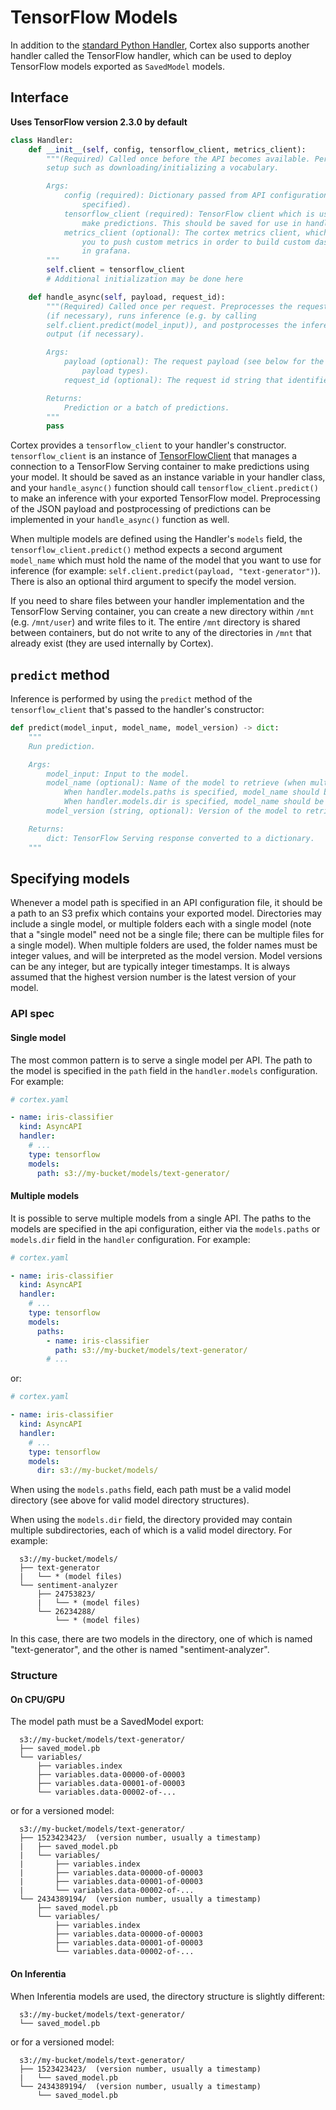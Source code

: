 # TensorFlow Models

In addition to the [standard Python Handler](handler.md), Cortex also supports another handler called the TensorFlow handler, which can be used to deploy TensorFlow models exported as `SavedModel` models.

## Interface

**Uses TensorFlow version 2.3.0 by default**

```python
class Handler:
    def __init__(self, config, tensorflow_client, metrics_client):
        """(Required) Called once before the API becomes available. Performs
        setup such as downloading/initializing a vocabulary.

        Args:
            config (required): Dictionary passed from API configuration (if
                specified).
            tensorflow_client (required): TensorFlow client which is used to
                make predictions. This should be saved for use in handle_async().
            metrics_client (optional): The cortex metrics client, which allows
                you to push custom metrics in order to build custom dashboards
                in grafana.
        """
        self.client = tensorflow_client
        # Additional initialization may be done here

    def handle_async(self, payload, request_id):
        """(Required) Called once per request. Preprocesses the request payload
        (if necessary), runs inference (e.g. by calling
        self.client.predict(model_input)), and postprocesses the inference
        output (if necessary).

        Args:
            payload (optional): The request payload (see below for the possible
                payload types).
            request_id (optional): The request id string that identifies a workload

        Returns:
            Prediction or a batch of predictions.
        """
        pass
```

<!-- CORTEX_VERSION_MINOR -->

Cortex provides a `tensorflow_client` to your handler's constructor. `tensorflow_client` is an instance
of [TensorFlowClient](https://github.com/cortexlabs/cortex/tree/master/pkg/cortex/serve/cortex_internal/lib/client/tensorflow.py)
that manages a connection to a TensorFlow Serving container to make predictions using your model. It should be saved as
an instance variable in your handler class, and your `handle_async()` function should call `tensorflow_client.predict()` to make
an inference with your exported TensorFlow model. Preprocessing of the JSON payload and postprocessing of predictions
can be implemented in your `handle_async()` function as well.

When multiple models are defined using the Handler's `models` field, the `tensorflow_client.predict()` method expects a second argument `model_name` which must hold the name of the model that you want to use for inference (for example: `self.client.predict(payload, "text-generator")`). There is also an optional third argument to specify the model version.

If you need to share files between your handler implementation and the TensorFlow Serving container, you can create a new directory within `/mnt` (e.g. `/mnt/user`) and write files to it. The entire `/mnt` directory is shared between containers, but do not write to any of the directories in `/mnt` that already exist (they are used internally by Cortex).

## `predict` method

Inference is performed by using the `predict` method of the `tensorflow_client` that's passed to the handler's constructor:

```python
def predict(model_input, model_name, model_version) -> dict:
    """
    Run prediction.

    Args:
        model_input: Input to the model.
        model_name (optional): Name of the model to retrieve (when multiple models are deployed in an API).
            When handler.models.paths is specified, model_name should be the name of one of the models listed in the API config.
            When handler.models.dir is specified, model_name should be the name of a top-level directory in the models dir.
        model_version (string, optional): Version of the model to retrieve. Can be omitted or set to "latest" to select the highest version.

    Returns:
        dict: TensorFlow Serving response converted to a dictionary.
    """
```

## Specifying models

Whenever a model path is specified in an API configuration file, it should be a path to an S3 prefix which contains your exported model. Directories may include a single model, or multiple folders each with a single model (note that a "single model" need not be a single file; there can be multiple files for a single model). When multiple folders are used, the folder names must be integer values, and will be interpreted as the model version. Model versions can be any integer, but are typically integer timestamps. It is always assumed that the highest version number is the latest version of your model.

### API spec

#### Single model

The most common pattern is to serve a single model per API. The path to the model is specified in the `path` field in the `handler.models` configuration. For example:

```yaml
# cortex.yaml

- name: iris-classifier
  kind: AsyncAPI
  handler:
    # ...
    type: tensorflow
    models:
      path: s3://my-bucket/models/text-generator/
```

#### Multiple models

It is possible to serve multiple models from a single API. The paths to the models are specified in the api configuration, either via the `models.paths` or `models.dir` field in the `handler` configuration. For example:

```yaml
# cortex.yaml

- name: iris-classifier
  kind: AsyncAPI
  handler:
    # ...
    type: tensorflow
    models:
      paths:
        - name: iris-classifier
          path: s3://my-bucket/models/text-generator/
        # ...
```

or:

```yaml
# cortex.yaml

- name: iris-classifier
  kind: AsyncAPI
  handler:
    # ...
    type: tensorflow
    models:
      dir: s3://my-bucket/models/
```

When using the `models.paths` field, each path must be a valid model directory (see above for valid model directory structures).

When using the `models.dir` field, the directory provided may contain multiple subdirectories, each of which is a valid model directory. For example:

```text
  s3://my-bucket/models/
  ├── text-generator
  |   └── * (model files)
  └── sentiment-analyzer
      ├── 24753823/
      |   └── * (model files)
      └── 26234288/
          └── * (model files)
```

In this case, there are two models in the directory, one of which is named "text-generator", and the other is named "sentiment-analyzer".

### Structure

#### On CPU/GPU

The model path must be a SavedModel export:

```text
  s3://my-bucket/models/text-generator/
  ├── saved_model.pb
  └── variables/
      ├── variables.index
      ├── variables.data-00000-of-00003
      ├── variables.data-00001-of-00003
      └── variables.data-00002-of-...
```

or for a versioned model:

```text
  s3://my-bucket/models/text-generator/
  ├── 1523423423/  (version number, usually a timestamp)
  |   ├── saved_model.pb
  |   └── variables/
  |       ├── variables.index
  |       ├── variables.data-00000-of-00003
  |       ├── variables.data-00001-of-00003
  |       └── variables.data-00002-of-...
  └── 2434389194/  (version number, usually a timestamp)
      ├── saved_model.pb
      └── variables/
          ├── variables.index
          ├── variables.data-00000-of-00003
          ├── variables.data-00001-of-00003
          └── variables.data-00002-of-...
```

#### On Inferentia

When Inferentia models are used, the directory structure is slightly different:

```text
  s3://my-bucket/models/text-generator/
  └── saved_model.pb
```

or for a versioned model:

```text
  s3://my-bucket/models/text-generator/
  ├── 1523423423/  (version number, usually a timestamp)
  |   └── saved_model.pb
  └── 2434389194/  (version number, usually a timestamp)
      └── saved_model.pb
```
